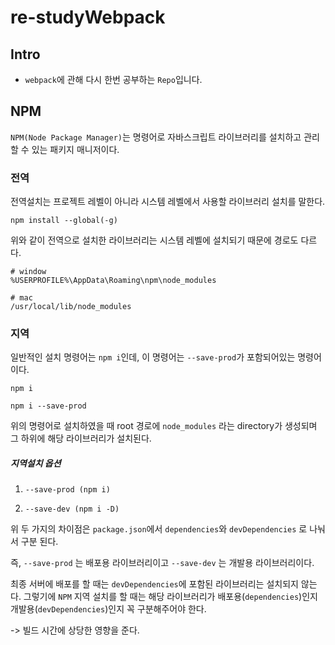 # re-studyWebpack

## Intro

- `webpack`에 관해 다시 한번 공부하는 `Repo`입니다.

## NPM
`NPM(Node Package Manager)`는 명령어로 자바스크립트 라이브러리를 설치하고 관리할 수 있는 패키지 매니저이다.

### 전역

전역설치는 프로젝트 레벨이 아니라 시스템 레벨에서 사용할 라이브러리 설치를 말한다.

```
npm install --global(-g)
```

위와 같이 전역으로 설치한 라이브러리는 시스템 레벨에 설치되기 때문에 경로도 다르다.

```
# window
%USERPROFILE%\AppData\Roaming\npm\node_modules

# mac
/usr/local/lib/node_modules
```


### 지역

일반적인 설치 명령어는 `npm i`인데, 이 명령어는 `--save-prod`가 포함되어있는 명령어이다.
```
npm i 

npm i --save-prod
```

위의 명령어로 설치하였을 때 root 경로에 `node_modules` 라는 directory가 생성되며 그 하위에 해당 라이브러리가 설치된다.



##### 지역설치 옵션

1. `--save-prod (npm i)`

2. `--save-dev (npm i -D)`

위 두 가지의 차이점은 `package.json`에서 `dependencies`와 `devDependencies` 로 나눠서 구분 된다.

즉, `--save-prod` 는 배포용 라이브러리이고 `--save-dev` 는 개발용 라이브러리이다.


최종 서버에 배포를 할 때는 `devDependencies`에 포함된 라이브러리는 설치되지 않는다.
그렇기에 `NPM` 지역 설치를 할 때는 해당 라이브러리가 배포용(`dependencies`)인지 개발용(`devDependencies`)인지 꼭 구분해주어야 한다. 

-> 빌드 시간에 상당한 영향을 준다.

